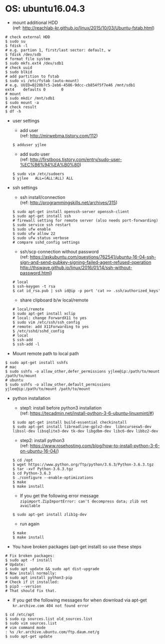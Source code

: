 # OS: ubuntu16.04.3

* mount additional HDD  
(ref: http://reachlab-kr.github.io/linux/2015/10/03/Ubuntu-fstab.html)  
```
# check external HDD
$ sudo su
$ fdisk -l
# e.g. partion 1, first/last sector: default, w
$ fdisk /dev/sdb
# format file system
$ sudo mkfs.ext4 /dev/sdb1
# check uuid
$ sudo blkid
# add partition to fstab
$ sudo vi /etc/fstab (auto-mount)
# e.g. UUID=0220b7c5-2eb6-4586-9dcc-cb854f5f7e46 /mnt/sdb1               ext4    defaults 0       0 
# mount
$ sudo mkdir /mnt/sdb1
$ sudo mount -a
# check result
$ df -h
```

* user settings  
    - add user  
    (ref: http://mirwebma.tistory.com/112)  
    ```
    $ adduser yjlee
    ```

    - add sudo user  
    (ref: http://firstboos.tistory.com/entry/sudo-user-%EC%B6%94%EA%B0%80)  
    ```
    $ sudo vim /etc/sudoers
    $ yjlee   ALL=(ALL:ALL) ALL
    ```

* ssh settings  
    - ssh install/connection  
    (ref: http://programmingskills.net/archives/315)
    ```
    $ sudo apt-get install openssh-server openssh-client
    $ sudo apt-get install ssh
    # firewall setting for remote server (also needs port-forwarding)
    $ sudo service ssh restart
    $ sudo ufw enable
    $ sudo ufw allow 22
    $ sudo ufw status verbose
    # compare sshd_config settings
    ```

    - ssh/scp connection without password  
    (ref: https://askubuntu.com/questions/762541/ubuntu-16-04-ssh-sign-and-send-pubkey-signing-failed-agent-refused-operation  
          http://thswave.github.io/linux/2016/01/14/ssh-without-password.html)  
    ```
    # local
    $ ssh-keygen -t rsa
    $ cat id_rsa.pub | ssh id@ip -p port 'cat >> .ssh/authorized_keys'
    ```
    - share clipboard b/w local/remote
    ```
    # local/remote
    $ sudo apt-get install xclip
    # local: change ForwardX11 to yes
    $ sudo vim /etc/ssh/ssh_config
    # remote: add X11Forwarding to yes
    $ /etc/sshd/sshd_config
    # local
    $ ssh-add
    $ ssh-add -l
    ```

* Mount remote path to local path
```
$ sudo apt-get install sshfs
# mac
$ sudo sshfs -o allow_other,defer_permissions yjlee@ip:/path/to/mount /path/to/mount
# ubuntu
$ sudo sshfs -o allow_other,default_permissions yjlee@ip:/path/to/mount /path/to/mount
```

* python installation 
    - step1: install before python3 installation  
    (ref: https://tecadmin.net/install-python-3-6-ubuntu-linuxmint/#)
    ```
    $ sudo apt-get install build-essential checkinstall
    $ sudo apt-get install libreadline-gplv2-dev  libncursesw5-dev libssl-dev libsqlite3-dev tk-dev libgdbm-dev libc6-dev libbz2-dev
    ```
    - step2: install python3  
    (ref: https://www.rosehosting.com/blog/how-to-install-python-3-6-on-ubuntu-16-04/)  
    ```
    $ cd /opt
    $ wget https://www.python.org/ftp/python/3.6.3/Python-3.6.3.tgz
    $ tar -xvf Python-3.6.3.tgz
    $ cd Python-3.6.3
    $ ./configure --enable-optimizations
    $ make
    $ make install
    ```
    - If you get the following error message  
    `zipimport.ZipImportError: can't decompress data; zlib not available`
    ```
    $ sudo apt-get install zlib1g-dev
    ```
    - run again
    ```
    $ make
    $ make install
    ```

* You have broken packages (apt-get install) so use these steps  
``` 
# Fix broken packages:
$ sudo apt -f install
# Update:
$ sudo apt update && sudo apt dist-upgrade
# Now install normally:
$ sudo apt install python3-pip
# Check if it installed:
$ pip3 --version
# That should fix that.
```

* If you get the following messages for when download via apt-get   
`kr.archive.com 404 not found error`  
```
$ cd /etc/apt
$ sudo cp sources.list old_sources.list
$ sudo vim sources.list
# vim command mode
: %s /kr.archive.ubuntu.com/ftp.daum.net/g
$ sudo apt-get update
```
